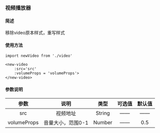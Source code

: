 ### 视频播放器
#### 简述
移除video原本样式，重写样式
#### 使用方法

```
import newVideo from './video'

<new-video
    :src='src'
    :volumeProps = 'volumeProps'>
</new-video>
```
#### 参数说明
| 参数 | 说明 | 类型 | 可选值 | 默认值 |
|:----:|:----:|:----:|:----:|:----:|
| src | 视频地址 | String | —— | —— |
| volumeProps | 音量大小，范围0-1 | Number | —— | 0.5 |